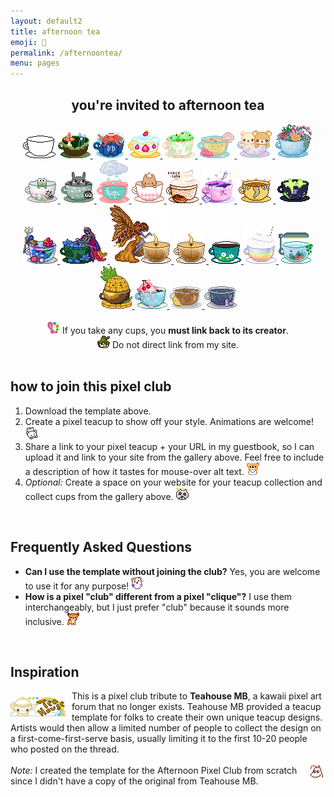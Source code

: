 ```yaml
---
layout: default2
title: afternoon tea
emoji: 🍵
permalink: /afternoontea/
menu: pages
---
```

<center>
    <h2>you're invited to afternoon tea</h2>
    <img src="/graphics/teahouse/teacup/template-lostletters.png" title="this is the template made by Lost Letters"/>
    <a href="https://lostletters.neocities.org/index.html">
        <img src="/graphics/teahouse/teacup/mush-lostletters.png" title="tastes a bit earthy - made by Lost Letters"/>
    </a>
    <a href="https://lostletters.neocities.org/index.html">
        <img src="/graphics/teahouse/teacup/takoonsen-lostletters.png" title="tastes like salt water - made by Lost Letters"/>
    </a>
        <a href="https://lostletters.neocities.org/index.html">
    <img src="/graphics/teahouse/teacup/shortcake-lostletters.png" title="tastes like strawberry shortcake - made by Lost Letters"/>
    </a>
    <a target="_blank" href="https://floral-tears.neocities.org/">
        <img src="/graphics/teahouse/teacup/MintChocoTea-floral-tears.png" title="tastes like mint tea with a hint of chocolate, definitely not icecream at all - made by floral tears"/>
    </a>
    <a target="_blank" href="http://pastelhello.com">
        <img src="/graphics/teahouse/teacup/teacup-pastellhell.gif" title="tastes like lemon rose - made by pastelhell">
    </a>
    <a target="_blank" href="https://artwork.neocities.org/">
        <img src="/graphics/teahouse/teacup/artworkbearteacup.gif" title="tastes like mixed berries - made by artwork">
    </a>
    <a target="_blank" href="https://artwork.neocities.org/">
        <img src="/graphics/teahouse/teacup/artworksucculent.gif" title="tastes like savory succulents - made by artwork">
    </a>
    <a target="_blank" href="https://artwork.neocities.org/">
        <img src="/graphics/teahouse/teacup/artworkteakeroppi.gif" title="tastes poisonous - made by artwork">
    </a>
    <a target="_blank" href="https://artwork.neocities.org/">
        <img src="/graphics/teahouse/teacup/artworkteatotoro.gif" title="tastes like soot - made by artwork">
    </a>
    <a target="_blank" href="http://pastelhello.com">
        <img src="/graphics/teahouse/teacup/stormtea-pastelhell.gif" title="tastes like rain - made by pastelhell">
    </a>
    <a target="_blank" href="https://arunyi.art/">
        <img src="/graphics/teahouse/teacup/teacup-by-arunyi.gif" title="made by arunyi">
    </a>
    <a target="_blank" href="https://porce-lana.blogspot.com/">
        <img src="/graphics/teahouse/teacup/chocolatemocha-porce-lana.gif" title="tastes like chocolate mocha with whipped cream - made by Lana">
    </a>
    <a target="_blank" href="https://hillhouse.neocities.org/">
        <img src="/graphics/teahouse/teacup/hillhouse-teacup.png" title="tastes like lavender & arsenic - made by hill house">
    </a>
    <a target="_blank" href="https://mikaorangeart.neocities.org/">
        <img src="/graphics/teahouse/teacup/sun-mika.png" title="tastes like the alchemical essence of the Sun - made by Mika">
    </a>
    <a target="_blank" href="https://mikaorangeart.neocities.org/">
        <img src="/graphics/teahouse/teacup/poison-mika.png" title="tastes like... oh dear maybe you shouldn't find out - made by Mika">
    </a>
    <a target="_blank" href="https://desertjaguar.casa/">
        <img src="/graphics/teahouse/teacup/thelastmelon-cupmermaid.png" title="made by JN">
    </a>
    <a target="_blank" href="https://desertjaguar.casa/">
        <img src="/graphics/teahouse/teacup/thelastmelon-cupfairy.png" title="made by JN">
    </a>
    <a target="_blank" href="https://desertjaguar.casa/">
        <img src="/graphics/teahouse/teacup/thelastmelon-cupflamefairy.png" title="made by JN">
    </a>
    <a target="_blank" href="https://desertjaguar.casa/">
        <img src="/graphics/teahouse/teacup/thelastmelon-cupflame.png" title="made by JN">
    </a>
    <a target="_blank" href="https://caichee.neocities.org/">
        <img src="/graphics/teahouse/teacup/caichee-dandelions.png" title="tastes like dandelion wishes - made by caichee">
    </a>
    <a target="_blank" href="https://starfighter.neocities.org/">
        <img src="/graphics/teahouse/teacup/starfighter-rainbow-shake.png" title="tastes like rainbow shake - made by Starfighter">
    </a>
    <a target="_blank" href="https://starfighter.neocities.org/">
        <img src="/graphics/teahouse/teacup/starfighter-tiny-company.gif" title="tastes like tiny company - made by Starfighter">
    </a>
    <a target="_blank" href="https://starfighter.neocities.org/">
        <img src="/graphics/teahouse/teacup/starfighter-pineapple.png" title="tastes like pineapple - made by Starfighter">
    </a>
    <a target="_blank" href="https://humanfinny.neocities.org/">
        <img src="/graphics/teahouse/teacup/humanfinny-cherry-cream.png" title="tastes like cherry cream - made by Finny">
    </a>
    <a target="_blank" href="http://themby.neocities.org/">
        <img src="/graphics/teahouse/teacup/themby-icedtea.png" title="tastes like iced tea - made by Louie">
    </a>
    <a target="_blank" href="http://themby.neocities.org/">
        <img src="/graphics/teahouse/teacup/themby-starcup.gif" title="tastes like stardust - made by Louie">
    </a>
    <br>
    <br>
    <img src="/graphics/toy/emoticons/exclamation-point-pink-watercolor.gif">
    If you take any cups, you <b>must link back to its creator</b>. 
    <br>
    <img src="/graphics/toy/emoticons/side-eye-snufkin.gif">
    Do not direct link from my site.
</center>
<br>
<h2>how to join this pixel club</h2>
<ol>
    <li>
        Download the template above.
    </li>
    <li>
        Create a pixel teacup to show off your style. Animations are welcome! 
        <img src="/graphics/toy/emoticons/cute_bear.gif"> 
    </li>
    <li>
        Share a link to your pixel teacup + your URL in my guestbook, so I can upload it and link to your site from the gallery above. Feel free to include a description of how it tastes for mouse-over alt text. 
        <img src="/graphics/toy/emoticons/letter-bear.gif"> 
    </li>
    <li>
        <i>Optional:</i> Create a space on your website for your teacup collection and collect cups from the gallery above.
        <img src="/graphics/toy/emoticons/love_cat.gif"> 
    </li>
</ol>
<br>
<h2>Frequently Asked Questions</h2>
<ul>
    <li>
        <b>Can I use the template without joining the club?</b> Yes, you are welcome to use it for any purpose! 
        <img src="/graphics/toy/emoticons/love_bear.gif"> 
    </li>
    <li>
        <b>How is a pixel "club" different from a pixel "clique"?</b> I use them interchangeably, but I just prefer "club" because it sounds more inclusive. 
        <img src="/graphics/toy/emoticons/nod-deer.gif"> 
    </li>
</ul>
<br>
<h2>Inspiration</h2>
<img src="/graphics/linkout/teahouse.gif" style="margin: 10px 10px 0 0;" align="left" title="Teahouse MB 88x31 button"/>
This is a pixel club tribute to <b>Teahouse MB</b>, a kawaii pixel art forum that no longer exists. Teahouse MB provided a teacup template for folks to create their own unique teacup designs. Artists would then allow a limited number of people to collect the design on a first-come-first-serve basis, usually limiting it to the first 10-20 people who posted on the thread.
<br>
<br>
<img src="/graphics/toy/emoticons/shocked-moomin.gif" align="right" style="margin: 0 4px 0 0;" > 
<i>Note:</i> I created the template for the Afternoon Pixel Club from scratch since I didn't have a copy of the original from Teahouse MB.